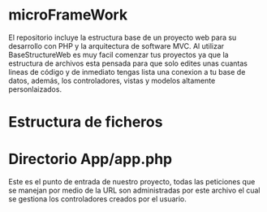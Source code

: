 # microFrameWork
El repositorio incluye la estructura base de un proyecto web para su desarrollo con PHP y la arquitectura de software MVC. Al utilizar BaseStructureWeb es muy facil comenzar tus proyectos ya que la estructura de archivos esta pensada para que solo edites unas cuantas lineas de código y de inmediato tengas lista una conexion a tu base de datos, además, los controladores, vistas y modelos altamente personlaizados.

# Estructura de ficheros

# Directorio App/app.php

Este es el punto de entrada de nuestro proyecto, todas las peticiones que se manejan por medio de la URL son administradas por este archivo el cual se gestiona los controladores creados por el usuario.

